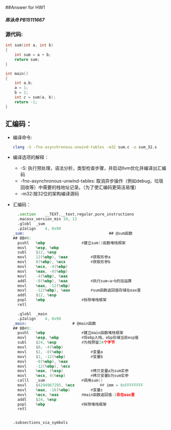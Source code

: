 ##Answer for HW1

##### 陈泳舟 PB15111667

### 源代码:

```c
int sum(int a, int b)
{
	int sum = a + b;
	return sum;
}

int main()
{
	int a,b;
	a = 1;
	b = 2;
	int c = sum(a, b);
	return -1;
}
```

## 汇编码：

* 编译命令:

  ```sh
  clang -S -fno-asynchronous-unwind-tables -m32 sum.c -o sum_32.s
  ```

* 编译选项的解释：

  * -S: 执行预处理，语法分析，类型检查步骤，并启动llvm优化并编译出汇编码
  * -fno-asynchronous-unwind-tables: 取消异步操作（例如debug，垃圾回收等）中需要的栈地址记录。（为了使汇编码更简洁易懂）
  * -m32:按32位的架构编译源码

* 汇编码：

  ```asm
  	.section	__TEXT,__text,regular,pure_instructions
  	.macosx_version_min 10, 12
  	.globl	_sum
  	.p2align	4, 0x90
  _sum:                                   	## @sum函数
  ## BB#0:
  	pushl	%ebp				#建立sum()函数堆栈框架
  	movl	%esp, %ebp
  	subl	$12, %esp
  	movl	12(%ebp), %eax			#获取形参a
  	movl	8(%ebp), %ecx			#获取形参b
  	movl	%ecx, -4(%ebp)
  	movl	%eax, -8(%ebp)
  	movl	-4(%ebp), %eax
  	addl	-8(%ebp), %eax			#执行sum=a+b的加运算
  	movl	%eax, -12(%ebp)
  	movl	-12(%ebp), %eax			#sum函数返回值存储在eax里
  	addl	$12, %esp
  	popl	%ebp				#拆除堆栈框架
  	retl

  	.globl	_main
  	.p2align	4, 0x90
  _main:					# @main函数
  ## BB#0:
  	pushl	%ebp				#建立main函数堆栈框架
  	movl	%esp, %ebp			#将ebp入栈，ebp存储当前esp值
  	subl	$24, %esp			#为栈预留24个字节
  	movl	$0, -4(%ebp)
  	movl	$1, -8(%ebp)			#变量a
  	movl	$2, -12(%ebp)			#变量b
  	movl	-8(%ebp), %eax
  	movl	-12(%ebp), %ecx
  	movl	%eax, (%esp)			#拷贝变量a为sum实参
  	movl	%ecx, 4(%esp)			#拷贝变量b为sum实参
  	calll	_sum				#调用sum()
  	movl	$4294967295, %ecx      		## imm = 0xFFFFFFFF
  	movl	%eax, -16(%ebp)			#变量c
  	movl	%ecx, %eax			#main函数返回值-1存在eax里
  	addl	$24, %esp
  	popl	%ebp				#拆除堆栈框架
  	retl


  .subsections_via_symbols
  ```

  ​
